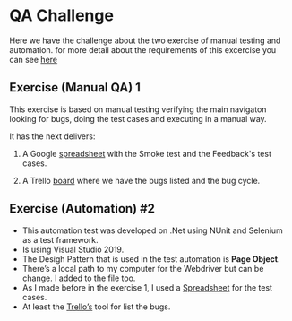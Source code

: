 # QA Challenge

Here we have the challenge about the two exercise of manual testing and automation. for more detail about the requirements of this excercise you can see [here](https://github.com/PriamoRodriguez/QAChallenge/blob/main/qa-challenge-reviewed_5e6f90ff6a001%20(1).pdf)

## Exercise (Manual QA) 1
This exercise is based on manual testing verifying the main navigaton looking for bugs, doing the test cases and executing in a manual way.

It has the next delivers:

1. A Google [spreadsheet](https://docs.google.com/spreadsheets/d/e/2PACX-1vQpK_VsB3r3cn1j-S3pCdUx0N9XYsfBixoYePWOdBWhsV_dJiQ64MtHAqXc4EPoHtTctSyprlRe8skK/pubhtml) with the Smoke test and the Feedback's test cases.

2. A Trello [board](https://trello.com/b/ljOsVnZp/testboard) where we have the bugs listed and the bug cycle.

## Exercise (Automation) #2

* This automation test was developed on .Net using NUnit and Selenium as a test framework. 
* Is using Visual Studio 2019.
* The Desigh Pattern that is used in the test automation is __Page Object__.
* There’s a local path to my computer for the Webdriver but can be change. I added to the file too. 
* As I made before in the exercise 1, I used a [Spreadsheet](https://docs.google.com/spreadsheets/d/e/2PACX-1vQpK_VsB3r3cn1j-S3pCdUx0N9XYsfBixoYePWOdBWhsV_dJiQ64MtHAqXc4EPoHtTctSyprlRe8skK/pubhtml) for the test cases.
* At least the [Trello’s](https://trello.com/b/QD0SdRdE/automation) tool for list the bugs.
